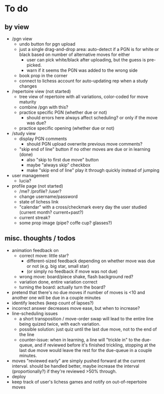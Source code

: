 # To do

## by view

* /pgn view
    - undo button for pgn upload
    - just a single drag-and-drop area: auto-detect if a PGN is for white or black based on number of alternative moves for either
        * user can pick white/black after uploading, but the guess is pre-picked.
        * warn if it seems the PGN was added to the wrong side
    - book prop in the corner
    - connect to lichess account for auto-updating rep when a study changes
* /repertoire view (not started)
    - tree view of repertoire with all variations, color-coded for move maturity
    - combine /pgn with this?
    - practice specific PGN (whether due or not)
        - should errors here always affect scheduling? or only if the move was due?
    - practice specific opening (whether due or not)
* /study view
    - display PGN comments
        - should PGN upload overwrite previous move comments?
    - "skip end of line" button if no other moves are due or in learning (done)
        - also "skip to first due move" button
        - maybe "always skip" checkbox
        - make "skip end of line" play it through quickly instead of jumping
* user management
    - lucia?
* profile page (not started)
    - /me? /profile? /user?
    - change username/password
    - state of lichess link
    - "calendar" with a cross/checkmark every day the user studied (current month? current+past?)
    - current streak?
    - some prop image (pipe? coffe cup? glasses?)


## misc. thoughts / todos

* animation feedback on
    - correct move: little star? 
        - different-sized feedback depending on whether move was due or not (e.g. big star, small star)
        - (or simply no feedback if move was not due)
    - wrong move: board/piece shake, flash background red?
    - variation done, entire variation correct
    - turning the board: actually turn the board?
* pretend that there's no due moves if number of moves is <10 and another one will be due in a couple minutes
* identify leeches (keep count of lapses?)
* incorrect answer decreases move ease, but when to increase?
* line-scheduling issues
    - a short transposition / move-order swap will lead to the entire line being quized twice, with each variation.
    - possible solution: just quiz until the last due move, not to the end of the line 
    - counter-issue: when in learning, a line will "trickle in" to the due-queue, and if reviewed before it's finished trickling, stopping at the last due move would leave the rest for the due-queue in a couple minutes.
* moves "reviewed early" are simply pushed forward at the current interval. should be handled better, maybe increase the interval (proportionally?) if they're reviewed >50% through.
* deploy 
* keep track of user's lichess games and notify on out-of-repertoire moves
